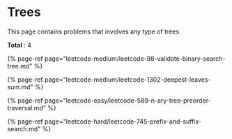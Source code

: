 # Trees

This page contains problems that involves any type of trees

**Total** : 4

{% page-ref page="leetcode-medium/leetcode-98-validate-binary-search-tree.md" %}

{% page-ref page="leetcode-medium/leetcode-1302-deepest-leaves-sum.md" %}

{% page-ref page="leetcode-easy/leetcode-589-n-ary-tree-preorder-traversal.md" %}

{% page-ref page="leetcode-hard/leetcode-745-prefix-and-suffix-search.md" %}




